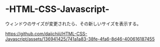 ﻿# -HTML-CSS-Javascript-

ウィンドウのサイズが変更されたら、その新しいサイズを表示する。



https://github.com/daiichiii/HTML-CSS-Javascript/assets/136941425/741a1a83-38fe-4fa6-8d46-400616187455

